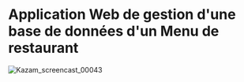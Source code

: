 # Application Web de gestion d'une base de données d'un Menu de restaurant
![Kazam_screencast_00043](https://user-images.githubusercontent.com/62134451/116762623-472e7d00-aa1b-11eb-9c07-ccb2311e2c11.gif)
